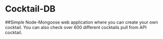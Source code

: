 # Cocktail-DB
##Simple Node-Mongoose web application where you can create your own cocktail. You can also check over 600 different cocktails pull from API cocktail.
